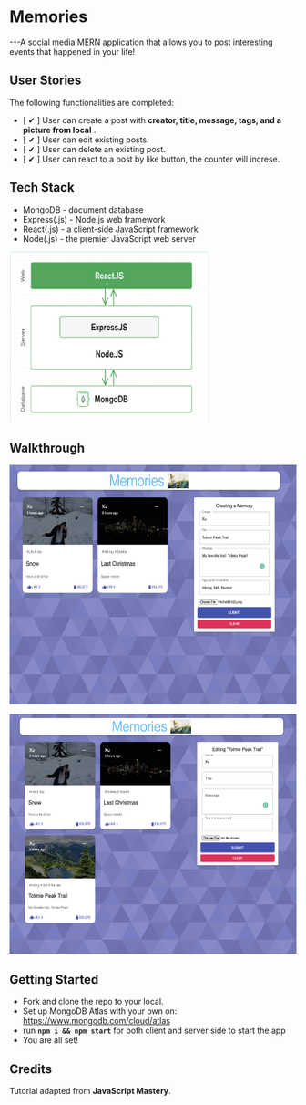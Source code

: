 # Memories

---A social media MERN application that allows you to post interesting events that happened in your life!

## User Stories

The following functionalities are completed:

- [ ✔ ] User can create a post with **creator, title, message, tags, and a picture from local** .
- [ ✔ ] User can edit existing posts.
- [ ✔ ] User can delete an existing post. 
- [ ✔ ] User can react to a post by like button, the counter will increse.

## Tech Stack

- MongoDB - document database
- Express(.js) - Node.js web framework
- React(.js) - a client-side JavaScript framework
- Node(.js) - the premier JavaScript web server

<p align="left">
  <img height="300" width="350" src="pic/Screen Shot 2020-12-27 at 10.15.12 PM.png"/>
</p>

## Walkthrough

<p align="left">
  <img height="420" width="550" src="pic/before.png"/>
</p>


<p align="left">
  <img height="420" width="550" src="pic/after.png"/>
</p>

## Getting Started
- Fork and clone the repo to your local.
- Set up MongoDB Atlas with your own on: https://www.mongodb.com/cloud/atlas 
- run  **`npm i && npm start`** for both client and server side to start the app
- You are all set!

## Credits
Tutorial adapted from **JavaScript Mastery**.

